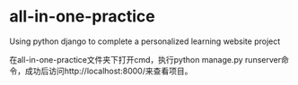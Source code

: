 # all-in-one-practice
Using python django to complete a personalized learning website project



在all-in-one-practice文件夹下打开cmd，执行python manage.py runserver命令，成功后访问http://localhost:8000/来查看项目。
